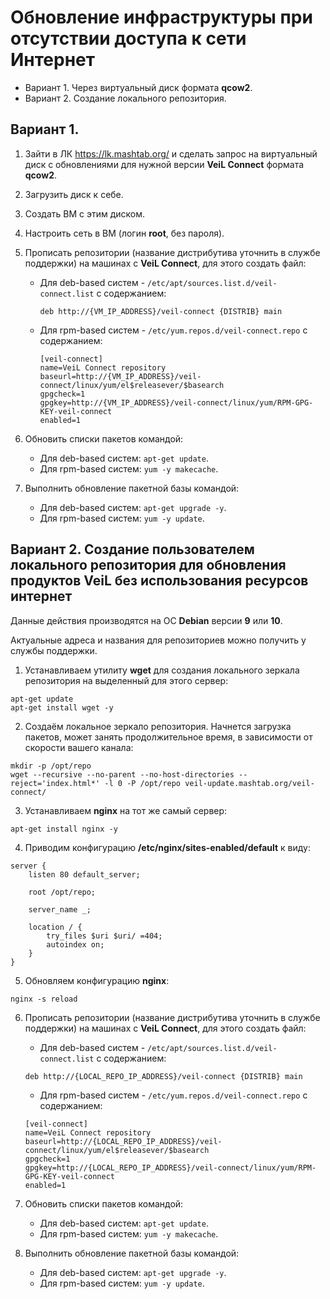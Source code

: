 # Обновление инфраструктуры при отсутствии доступа к сети Интернет

- Вариант 1. Через виртуальный диск формата **qcow2**.
- Вариант 2. Создание локального репозитория.

## Вариант 1. 

1. Зайти в ЛК https://lk.mashtab.org/ и сделать запрос на виртуальный диск с обновлениями для нужной версии **VeiL Connect** формата **qcow2**.
2. Загрузить диск к себе.
3. Создать ВМ с этим диском.
4. Настроить сеть в ВМ (логин **root**, без пароля).
5. Прописать репозитории (название дистрибутива уточнить в службе поддержки) на машинах с  **VeiL Connect**, для этого создать файл:
   
   - Для deb-based систем - `/etc/apt/sources.list.d/veil-connect.list` с содержанием:
     ```
     deb http://{VM_IP_ADDRESS}/veil-connect {DISTRIB} main
     ```
   - Для rpm-based систем - `/etc/yum.repos.d/veil-connect.repo` с содержанием:
     ```
     [veil-connect]
     name=VeiL Connect repository
     baseurl=http://{VM_IP_ADDRESS}/veil-connect/linux/yum/el$releasever/$basearch
     gpgcheck=1
     gpgkey=http://{VM_IP_ADDRESS}/veil-connect/linux/yum/RPM-GPG-KEY-veil-connect
     enabled=1
     ```
6. Обновить списки пакетов командой:

    - Для deb-based систем: `apt-get update`.
    - Для rpm-based систем: `yum -y makecache`.
7. Выполнить обновление пакетной базы командой:

    - Для deb-based систем: `apt-get upgrade -y`.
    - Для rpm-based систем: `yum -y update`.

## Вариант 2. Cоздание пользователем локального репозитория для обновления продуктов VeiL без использования ресурсов интернет

Данные действия производятся на ОС **Debian** версии **9** или **10**.

Актуальные адреса и названия для репозиториев можно получить у службы поддержки.

1. Устанавливаем утилиту **wget** для создания локального зеркала репозитория на выделенный для этого сервер:
```
apt-get update
apt-get install wget -y
```
2. Создаём локальное зеркало репозитория. Начнется загрузка пакетов, может занять продолжительное время, в зависимости от скорости вашего канала:
```
mkdir -p /opt/repo
wget --recursive --no-parent --no-host-directories --reject='index.html*' -l 0 -P /opt/repo veil-update.mashtab.org/veil-connect/
```
3. Устанавливаем **nginx** на тот же самый сервер:
```
apt-get install nginx -y
```
4. Приводим конфигурацию **/etc/nginx/sites-enabled/default** к виду:
```
server {
    listen 80 default_server;

    root /opt/repo;

    server_name _;

    location / {
        try_files $uri $uri/ =404;
        autoindex on;
    }
}
```
5. Обновляем конфигурацию **nginx**:
```
nginx -s reload
```
6. Прописать репозитории (название дистрибутива уточнить в службе поддержки) на машинах с  **VeiL Connect**, для этого создать файл:
   
    - Для deb-based систем - `/etc/apt/sources.list.d/veil-connect.list` с содержанием:
    ```
    deb http://{LOCAL_REPO_IP_ADDRESS}/veil-connect {DISTRIB} main
    ```
    - Для rpm-based систем - `/etc/yum.repos.d/veil-connect.repo` с содержанием:
    ```
    [veil-connect]
    name=VeiL Connect repository
    baseurl=http://{LOCAL_REPO_IP_ADDRESS}/veil-connect/linux/yum/el$releasever/$basearch
    gpgcheck=1
    gpgkey=http://{LOCAL_REPO_IP_ADDRESS}/veil-connect/linux/yum/RPM-GPG-KEY-veil-connect
    enabled=1
    ```
7. Обновить списки пакетов командой:
   
    - Для deb-based систем: `apt-get update`.
    - Для rpm-based систем: `yum -y makecache`.
8. Выполнить обновление пакетной базы командой:
   
    - Для deb-based систем: `apt-get upgrade -y`.
    - Для rpm-based систем: `yum -y update`.